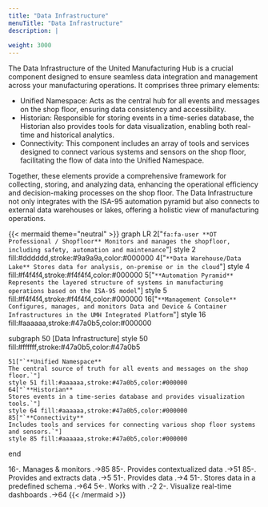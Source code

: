 ```yaml
---
title: "Data Infrastructure"
menuTitle: "Data Infrastructure"
description: |
  
weight: 3000
---
```


The Data Infrastructure of the United Manufacturing Hub is a crucial component
designed to ensure seamless data integration and management across your
manufacturing operations. It comprises three primary elements:

- Unified Namespace: Acts as the central hub for all events and messages on the
  shop floor, ensuring data consistency and accessibility.
- Historian: Responsible for storing events in a time-series database, the
  Historian also provides tools for data visualization, enabling both real-time
  and historical analytics.
- Connectivity: This component includes an array of tools and services designed
  to connect various systems and sensors on the shop floor, facilitating the flow
  of data into the Unified Namespace.

Together, these elements provide a comprehensive framework for collecting,
storing, and analyzing data, enhancing the operational efficiency and
decision-making processes on the shop floor. The Data Infrastructure not only
integrates with the ISA-95 automation pyramid but also connects to external
data warehouses or lakes, offering a holistic view of manufacturing operations.

{{< mermaid theme="neutral" >}}
graph LR
  2["`fa:fa-user **OT Professional / Shopfloor**
  Monitors and manages the shopfloor, including safety, automation and maintenance`"]
  style 2 fill:#dddddd,stroke:#9a9a9a,color:#000000
  4["`**Data Warehouse/Data Lake**
  Stores data for analysis, on-premise or in the cloud`"]
  style 4 fill:#f4f4f4,stroke:#f4f4f4,color:#000000
  5["`**Automation Pyramid**
  Represents the layered structure of systems in manufacturing operations based on the ISA-95 model`"]
  style 5 fill:#f4f4f4,stroke:#f4f4f4,color:#000000
  16["`**Management Console**
  Configures, manages, and monitors Data and Device & Container Infrastructures in the UMH Integrated Platform`"]
  style 16 fill:#aaaaaa,stroke:#47a0b5,color:#000000

  subgraph 50 [Data Infrastructure]
    style 50 fill:#ffffff,stroke:#47a0b5,color:#47a0b5

    51["`**Unified Namespace**
    The central source of truth for all events and messages on the shop floor.`"]
    style 51 fill:#aaaaaa,stroke:#47a0b5,color:#000000
    64["`**Historian**
    Stores events in a time-series database and provides visualization tools.`"]
    style 64 fill:#aaaaaa,stroke:#47a0b5,color:#000000
    85["`**Connectivity**
    Includes tools and services for connecting various shop floor systems and sensors.`"]
    style 85 fill:#aaaaaa,stroke:#47a0b5,color:#000000
  end

  16-. Manages & monitors .->85
  85-. Provides
  contextualized data .->51
  85-. Provides and
  extracts data .->5
  51-. Provides data .->4
  51-. Stores data in a
  predefined schema .->64
  5<-. Works with .-2
  2-. Visualize real-time
  dashboards .->64
{{< /mermaid >}}
